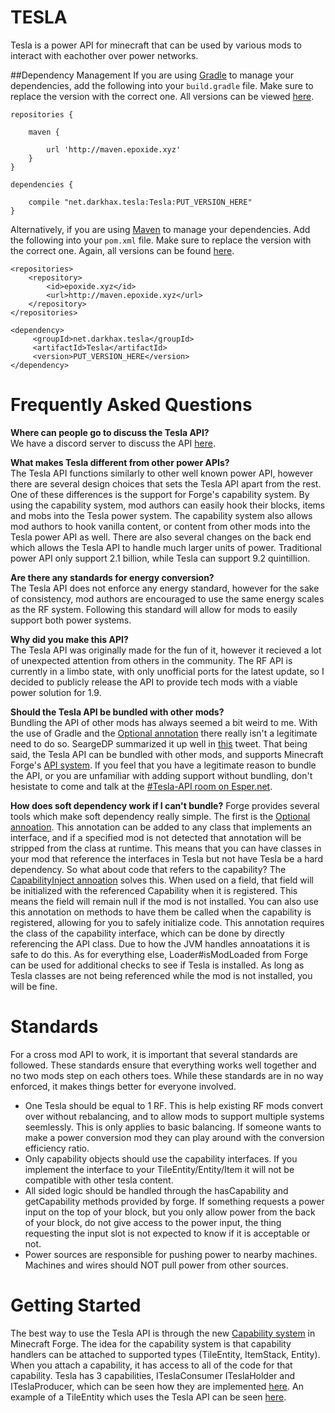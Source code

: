 TESLA
=========
Tesla is a power API for minecraft that can be used by various mods to interact with eachother over power networks.

##Dependency Management
If you are using [Gradle](https://gradle.org) to manage your dependencies, add the following into your `build.gradle` file. Make sure to replace the version with the correct one. All versions can be viewed [here](http://maven.epoxide.xyz/net/darkhax/tesla/Tesla/).
```
repositories {

    maven {
      
        url 'http://maven.epoxide.xyz'
    }
}

dependencies {

    compile "net.darkhax.tesla:Tesla:PUT_VERSION_HERE"
}
```

Alternatively, if you are using [Maven](https://maven.apache.org/download.cgi) to manage your dependencies. Add the following into your `pom.xml` file. Make sure to replace the version with the correct one. Again, all versions can be found [here](http://maven.epoxide.xyz/net/darkhax/tesla/Tesla/).
```
<repositories>
    <repository>
        <id>epoxide.xyz</id>
        <url>http://maven.epoxide.xyz</url>
    </repository>
</repositories>

<dependency>
     <groupId>net.darkhax.tesla</groupId>
     <artifactId>Tesla</artifactId>
     <version>PUT_VERSION_HERE</version>
</dependency>
```

Frequently Asked Questions
==========================
**Where can people go to discuss the Tesla API?**   
We have a discord server to discuss the API [here](https://discord.gg/nN68J34).

**What makes Tesla different from other power APIs?**   
The Tesla API functions similarly to other well known power API, however there are several design choices that sets the Tesla API apart from the rest. One of these differences is the support for Forge's capability system. By using the capability system, mod authors can easily hook their blocks, items and mobs into the Tesla power system. The capability system also allows mod authors to hook vanilla content, or content from other mods into the Tesla power API as well. There are also several changes on the back end which allows the Tesla API to handle much larger units of power. Traditional power API only support 2.1 billion, while Tesla can support 9.2 quintillion. 

**Are there any standards for energy conversion?**   
The Tesla API does not enforce any energy standard, however for the sake of consistency, mod authors are encouraged to use the same energy scales as the RF system. Following this standard will allow for mods to easily support both power systems.

**Why did you make this API?**   
The Tesla API was originally made for the fun of it, however it recieved a lot of unexpected attention from others in the community. The RF API is currently in a limbo state, with only unofficial ports for the latest update, so I decided to publicly release the API to provide tech mods with a viable power solution for 1.9.

**Should the Tesla API be bundled with other mods?**   
Bundling the API of other mods has always seemed a bit weird to me. With the use of Gradle and the [Optional annotation](http://cazzar.net/tutorials/fml/optional-annotations-the-usages/) there really isn't a legitimate need to do so. SeargeDP summarized it up well in [this](https://twitter.com/seargedp/status/473895192387649536) tweet. That being said, the Tesla API can be bundled with other mods, and supports Minecraft Forge's [API system](https://github.com/Minalien/BlogArchive/blob/master/ForgeTutorials/Spotlight__API_Annotation.md). If you feel that you have a legitimate reason to bundle the API, or you are unfamiliar with adding support without bundling, don't hesistate to come and talk at the [#Tesla-API room on Esper.net](http://webchat.esper.net/?nick=&channels=tesla-api).

**How does soft dependency work if I can't bundle?**
Forge provides several tools which make soft dependency really simple. The first is the [Optional annoation](http://cazzar.net/tutorials/fml/optional-annotations-the-usages/). This annotation can be added to any class that implements an interface, and if a specified mod is not detected that annotation will be stripped from the class at runtime. This means that you can have classes in your mod that reference the interfaces in Tesla but not have Tesla be a hard dependency. So what about code that refers to the capability? The [CapabilityInject annoation](https://mcforge.readthedocs.io/en/latest/datastorage/capabilities/) solves this. When used on a field, that field will be initialized with the referenced Capability when it is registered. This means the field will remain null if the mod is not installed. You can also use this annotation on methods to have them be called when the capability is registered, allowing for you to safely initialize code. This annotation requires the class of the capability interface, which can be done by directly referencing the API class. Due to how the JVM handles annoatations it is safe to do this. As for everything else, Loader#isModLoaded from Forge can be used for additional checks to see if Tesla is installed. As long as Tesla classes are not being referenced while the mod is not installed, you will be fine.

Standards
=========
For a cross mod API to work, it is important that several standards are followed. These standards ensure that everything works well together and no two mods step on each others toes. While these standards are in no way enforced, it makes things better for everyone involved. 
- One Tesla should be equal to 1 RF. This is help existing RF mods convert over without rebalancing, and to allow mods to support multiple systems seemlessly. This is only applies to basic balancing. If someone wants to make a power conversion mod they can play around with the conversion efficiency ratio. 
- Only capability objects should use the capability interfaces. If you implement the interface to your TileEntity/Entity/Item it will not be compatible with other tesla content.
- All sided logic should be handled through the hasCapability and getCapability methods provided by forge. If something requests a power input on the top of your block, but you only allow power from the back of your block, do not give access to the power input, the thing requesting the input slot is not expected to know if it is acceptable or not.
- Power sources are responsible for pushing power to nearby machines. Machines and wires should NOT pull power from other sources. 

Getting Started
===============
The best way to use the Tesla API is through the new [Capability system](http://mcforge.readthedocs.io/en/latest/datastorage/capabilities/) in Minecraft Forge. The idea for the capability system is that capability handlers can be attached to supported types (TileEntity, ItemStack, Entity). When you attach a capability, it has access to all of the code for that capability. Tesla has 3 capabilities, ITeslaConsumer ITeslaHolder and ITeslaProducer, which can be seen how they are implemented [here](https://github.com/Darkhax-Minecraft/Tesla/blob/master/src/main/java/net/darkhax/tesla/api/implementation/BaseTeslaContainer.java). An example of a TileEntity which uses the Tesla API can be seen [here](https://github.com/Darkhax-Minecraft/Tesla/blob/master/src/test/java/net/darkhax/teslatest/tileentity/TileEntityAnalyzer.java).
